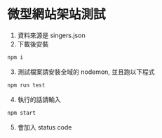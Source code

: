 # 微型網站架站測試

1. 資料來源是 singers.json
2. 下載後安裝
```bash
npm i
```

3. 測試檔案請安裝全域的 nodemon, 並且跑以下程式
```bash
npm run test
```

4. 執行的話請輸入
```bash
npm start
```

5. 會加入 status code